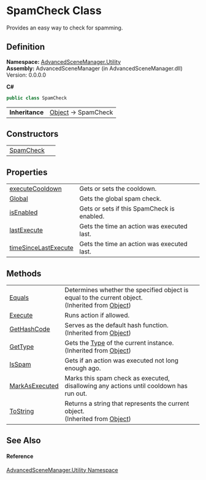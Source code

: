 # SpamCheck Class


Provides an easy way to check for spamming.



## Definition
**Namespace:** <a href="N_AdvancedSceneManager_Utility.md">AdvancedSceneManager.Utility</a>  
**Assembly:** AdvancedSceneManager (in AdvancedSceneManager.dll) Version: 0.0.0.0

**C#**
``` C#
public class SpamCheck
```

<table><tr><td><strong>Inheritance</strong></td><td><a href="https://learn.microsoft.com/dotnet/api/system.object" target="_blank" rel="noopener noreferrer">Object</a>  →  SpamCheck</td></tr>
</table>



## Constructors
<table>
<tr>
<td><a href="M_AdvancedSceneManager_Utility_SpamCheck__ctor.md">SpamCheck</a></td>
<td> </td></tr>
</table>

## Properties
<table>
<tr>
<td><a href="P_AdvancedSceneManager_Utility_SpamCheck_executeCooldown.md">executeCooldown</a></td>
<td>Gets or sets the cooldown.</td></tr>
<tr>
<td><a href="P_AdvancedSceneManager_Utility_SpamCheck_Global.md">Global</a></td>
<td>Gets the global spam check.</td></tr>
<tr>
<td><a href="P_AdvancedSceneManager_Utility_SpamCheck_isEnabled.md">isEnabled</a></td>
<td>Gets or sets if this SpamCheck is enabled.</td></tr>
<tr>
<td><a href="P_AdvancedSceneManager_Utility_SpamCheck_lastExecute.md">lastExecute</a></td>
<td>Gets the time an action was executed last.</td></tr>
<tr>
<td><a href="P_AdvancedSceneManager_Utility_SpamCheck_timeSinceLastExecute.md">timeSinceLastExecute</a></td>
<td>Gets the time an action was executed last.</td></tr>
</table>

## Methods
<table>
<tr>
<td><a href="https://learn.microsoft.com/dotnet/api/system.object.equals#system-object-equals(system-object)" target="_blank" rel="noopener noreferrer">Equals</a></td>
<td>Determines whether the specified object is equal to the current object.<br />(Inherited from <a href="https://learn.microsoft.com/dotnet/api/system.object" target="_blank" rel="noopener noreferrer">Object</a>)</td></tr>
<tr>
<td><a href="M_AdvancedSceneManager_Utility_SpamCheck_Execute.md">Execute</a></td>
<td>Runs action if allowed.</td></tr>
<tr>
<td><a href="https://learn.microsoft.com/dotnet/api/system.object.gethashcode" target="_blank" rel="noopener noreferrer">GetHashCode</a></td>
<td>Serves as the default hash function.<br />(Inherited from <a href="https://learn.microsoft.com/dotnet/api/system.object" target="_blank" rel="noopener noreferrer">Object</a>)</td></tr>
<tr>
<td><a href="https://learn.microsoft.com/dotnet/api/system.object.gettype" target="_blank" rel="noopener noreferrer">GetType</a></td>
<td>Gets the <a href="https://learn.microsoft.com/dotnet/api/system.type" target="_blank" rel="noopener noreferrer">Type</a> of the current instance.<br />(Inherited from <a href="https://learn.microsoft.com/dotnet/api/system.object" target="_blank" rel="noopener noreferrer">Object</a>)</td></tr>
<tr>
<td><a href="M_AdvancedSceneManager_Utility_SpamCheck_IsSpam.md">IsSpam</a></td>
<td>Gets if an action was executed not long enough ago.</td></tr>
<tr>
<td><a href="M_AdvancedSceneManager_Utility_SpamCheck_MarkAsExecuted.md">MarkAsExecuted</a></td>
<td>Marks this spam check as executed, disallowing any actions until cooldown has run out.</td></tr>
<tr>
<td><a href="https://learn.microsoft.com/dotnet/api/system.object.tostring" target="_blank" rel="noopener noreferrer">ToString</a></td>
<td>Returns a string that represents the current object.<br />(Inherited from <a href="https://learn.microsoft.com/dotnet/api/system.object" target="_blank" rel="noopener noreferrer">Object</a>)</td></tr>
</table>

## See Also


#### Reference
<a href="N_AdvancedSceneManager_Utility.md">AdvancedSceneManager.Utility Namespace</a>  
